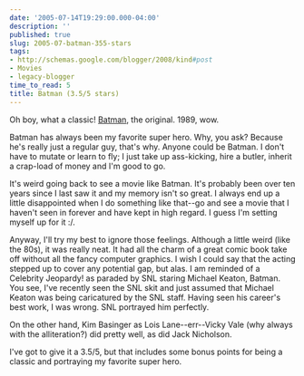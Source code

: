 ```yaml
---
date: '2005-07-14T19:29:00.000-04:00'
description: ''
published: true
slug: 2005-07-batman-355-stars
tags:
- http://schemas.google.com/blogger/2008/kind#post
- Movies
- legacy-blogger
time_to_read: 5
title: Batman (3.5/5 stars)
---
```


Oh boy, what a classic! <a href="http://imdb.com/title/tt0096895/">Batman</a>, the original. 1989, wow.

Batman has always been my favorite super hero. Why, you ask? Because he's really just a regular guy, that's why. Anyone could be Batman. I don't have to mutate or learn to fly; I just take up ass-kicking, hire a butler, inherit a crap-load of money and I'm good to go. 

It's weird going back to see a movie like Batman. It's probably been over ten years since I last saw it and my memory isn't so great. I always end up a little disappointed when I do something like that--go and see a movie that I haven't seen in forever and have kept in high regard. I guess I'm setting myself up for it :/.

Anyway, I'll try my best to ignore those feelings. Although a little weird (like the 80s), it was really neat. It had all the charm of a great comic book take off without all the fancy computer graphics. I wish I could say that the acting stepped up to cover any potential gap, but alas. I am reminded of a Celebrity Jeopardy! as paraded by SNL staring Michael Keaton, Batman. You see, I've recently seen the SNL skit and just assumed that Michael Keaton was being caricatured by the SNL staff. Having seen his career's best work, I was wrong. SNL portrayed him perfectly. 

On the other hand, Kim Basinger as Lois Lane--err--Vicky Vale (why always with the alliteration?) did pretty well, as did Jack Nicholson. 

I've got to give it a 3.5/5, but that includes some bonus points for being a classic and portraying my favorite super hero.